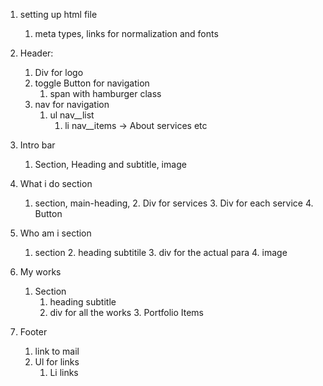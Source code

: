 1. setting up html file
    1. meta types, links for normalization and fonts

2. Header:
    1. Div for logo
    2. toggle Button for navigation 
        1. span with hamburger class
    3. nav for navigation
        1. ul nav__list
            1. li nav__items -> About services etc
    
3. Intro bar
    1. Section, Heading and subtitle, image

4. What i do section
    1. section, main-heading, 
        2. Div for services
            3. Div for each service
        4. Button 


5. Who am i section
    1. section 
        2. heading  subtitile
        3. div for the actual para
        4. image

6. My works
    1. Section
        1. heading subtitle
        2. div for all the works
            3. Portfolio Items

7. Footer
    1. link to mail
    2. Ul for links
        1. Li links


<!-- CSS -->



    



        
    